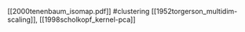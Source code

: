[[2000tenenbaum_isomap.pdf]]
#clustering
[[1952torgerson_multidim-scaling]], [[1998scholkopf_kernel-pca]]
